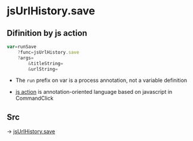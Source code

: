 # jsUrlHistory.save

## Difinition by js action

```js.js
var=runSave
	?func=jsUrlHistory.save
	?args=
		&titleString=
		&urlString=
```

- The `run` prefix on var is a process annotation, not a variable definition

- [js action](#) is annotation-oriented language based on javascript in CommandClick

## Src

-> [jsUrlHistory.save](https://github.com/puutaro/CommandClick/blob/master/app/src/main/java/com/puutaro/commandclick/fragment_lib/terminal_fragment/js_interface/system/JsUrlHistory.kt#L19)


